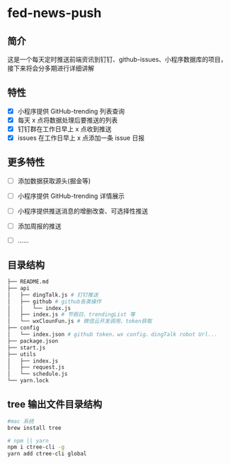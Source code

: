 # fed-news-push

## 简介

这是一个每天定时推送前端资讯到钉钉、github-issues、小程序数据库的项目，接下来将会分多期进行详细讲解

## 特性

- [x] 小程序提供 GitHub-trending 列表查询
- [x] 每天 x 点将数据处理后要推送的列表
- [x] 钉钉群在工作日早上 x 点收到推送
- [x] issues 在工作日早上 x 点添加一条 issue 日报

## 更多特性

- [ ] 添加数据获取源头(掘金等)
- [ ] 小程序提供 GitHub-trending 详情展示
- [ ] 小程序提供推送消息的增删改查、可选择性推送
- [ ] 添加周报的推送

- [ ] ......

## 目录结构

```bash
├── README.md
├── api
│   ├── dingTalk.js # 钉钉推送
│   ├── github # github各类操作
│   │   └── index.js
│   ├── index.js # 节假日、trendingList 等
│   └── wxClounFun.js # 微信云开发调用、token获取
├── config
│   └── index.json # github token、wx config、dingTalk robot Url...
├── package.json
├── start.js
├── utils
│   ├── index.js
│   ├── request.js
│   └── schedule.js
└── yarn.lock
```

## tree 输出文件目录结构

```bash
#mac 系统
brew install tree

# npm || yarn
npm i ctree-cli -g
yarn add ctree-cli global
```
